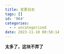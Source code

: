 ```yaml
---
title: 变更日志
tags: []
id: '964'
categories:
  - - uncategorized
date: 2023-11-10 00:58:14
---
```


**太多了，这块不弄了**